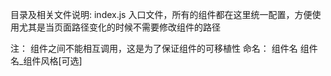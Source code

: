 目录及相关文件说明:
index.js 入口文件，所有的组件都在这里统一配置，方便使用尤其是当页面路径变化的时候不需要修改组件的路径

注：
    组件之间不能相互调用，这是为了保证组件的可移植性
    命名：
        组件名
        组件名_组件风格[可选]